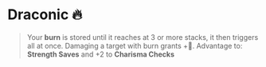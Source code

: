 # Draconic 🔥 
> Your __burn__ is stored until it reaches at 3 or more stacks, it then triggers all at once. Damaging a target with burn grants +🔷.
Advantage to: __Strength Saves__ and +2 to __Charisma Checks__
